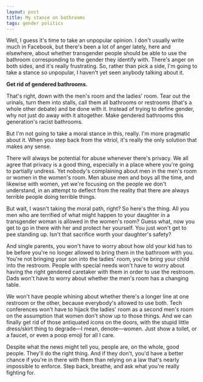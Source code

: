 ```yaml
---
layout: post
title: My stance on bathrooms
tags: gender politics
---
```


Well, I guess it's time to take an unpopular opinion. I don't usually write much in Facebook, but there's been a lot of anger lately, here and elsewhere, about whether transgender people should be able to use the bathroom corresponding to the gender they identify with. There's anger on both sides, and it's really frustrating. So, rather than pick a side, I'm going to take a stance so unpopular, I haven't yet seen anybody talking about it.

**Get rid of gendered bathrooms.**

That's right, down with the men's room and the ladies' room. Tear out the urinals, turn them into stalls, call them all bathrooms or restrooms (that's a whole other debate) and be done with it. Instead of trying to define gender, why not just do away with it altogether. Make gendered bathrooms this generation's racist bathrooms.

But I'm not going to take a moral stance in this, really. I'm more pragmatic about it. When you step back from the vitriol, it's really the only solution that makes any sense.

There will always be potential for abuse whenever there's privacy. We all agree that privacy is a good thing, especially in a place where you're going to partially undress. Yet nobody's complaining about men in the men's room or women in the women's room. Men abuse men and boys all the time, and likewise with women, yet we're focusing on the people we don't understand, in an attempt to deflect from the reality that there are always terrible people doing terrible things.

But wait, I wasn't taking the moral path, right? So here's the thing. All you men who are terrified of what might happen to your daughter in a transgender woman is allowed in the women's room? Guess what, now you get to go in there with her and protect her yourself. You just won't get to pee standing up. Isn't that sacrifice worth your daughter's safety?

And single parents, you won't have to worry about how old your kid has to be before you're no longer allowed to bring them in the bathroom with you. You're not bringing your son into the ladies' room, you're bring your child into the restroom. People with special needs won't have to worry about having the right gendered caretaker with them in order to use the restroom. Dads won't have to worry about whether the men's room has a changing table.

We won't have people whining about whether there's a longer line at one restroom or the other, because everybody's allowed to use both. Tech conferences won't have to hijack the ladies' room as a second men's room on the assumption that women don't show up to those things. And we can finally get rid of those antiquated icons on the doors, with the stupid little dress/skirt thing to degrade—I mean, denote—women. Just show a toilet, or a faucet, or even a poop emoji for all I care.

Despite what the news might tell you, people are, on the whole, good people. They'll do the right thing. And if they don't, you'd have a better chance if you're in there with them than relying on a law that's nearly impossible to enforce. Step back, breathe, and ask what you're really fighting for.

